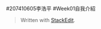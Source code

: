 #207410605李浩平
#Week01自我介紹

> Written with [StackEdit](https://stackedit.io/).
<!--stackedit_data:
eyJoaXN0b3J5IjpbLTEyNTM4NzkyNDNdfQ==
-->